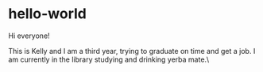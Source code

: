 # hello-world

Hi everyone!

This is Kelly and I am a third year, trying to graduate on time and get a job.
I am currently in the library studying and drinking yerba mate.\
